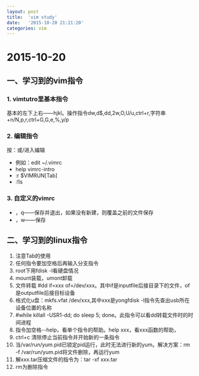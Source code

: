 ```yaml
---
layout: post
title:  'vim study'
date:   '2015-10-20 21:21:20'
categories: vim
---
```

# 2015-10-20

##  一、学习到的vim指令

###  1. vimtutro里基本指令

基本的左下上右——hjkl。操作指令dw,d$,dd,2w,O,U/u,ctrl+r,字符串+n/N,p,r,ctrl+G,G,e,%,y/p

### 2. 编辑指令

按：或/进入编辑

- 例如：edit ~/.vimrc
- help vimrc-intro
- :r $VIMRUN[Tab]
- :!ls

### 3. 自定义的vimrc

- ，q——保存并退出，如果没有新建，则覆盖之前的文件保存
- ，w——保存

## 二、学习到的linux指令

1. 注意Tab的使用
2. 任何指令要加空格后再输入分支指令
3. root下用fdisk -l看硬盘情况
4. mount装载，umont卸载
5. 文件转载 #dd  if=xxx of=/dev/xxx。其中if是inputfile后接目录下的文件，of是outputfile后接目标设备
6. 格式化u盘：mkfs.vfat /dev/xxx,其中xxx是yongfdisk -l指令先查出usb所在设备位置的名称
7. \#while killall -USR1-dd; do sleep 5; done。此指令可以看dd转载文件时的时间进程 
8. 指令加空格--help，看单个指令的帮助。help xxx，看xxx函数的帮助，
9. ctrl+c 清除停止当前指令并开始新的一条指令
10. 当/var/run/yum.pid已锁定pid运行，此时无法进行新的yum。解决方案：rm -f /var/run/yum.pid将文件删除，再运行yum
11. 解xxx.tar压缩文件的指令为：tar -xf xxx.tar
12. rm为删除指令


